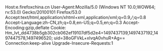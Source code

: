 Host:e.firefoxchina.cn 
User-Agent:Mozilla/5.0 (Windows NT 10.0;WOW64; rv:53.0) Gecko/20100101 Firefox/53.0 
Accept:text/html,application/xhtml+xml,application/xml;q=0.9,*/*;q=0.8 
Accept-Language:zh-CN,zh;q=0.8,en-US;q=0.5,en;q=0.3 
Accept-Encoding:gzip,deflate 
Cookie: Hm_lvt_dd4738b5gb302cb062ef19107df5d2e4=1497437139,1497437192,1497447578,1497496520; uid=38oGFVkL+xlvqA0vhuR+Ag== 
Connection:keep-alive 
Upgrade-Insecure-Requests:1 
